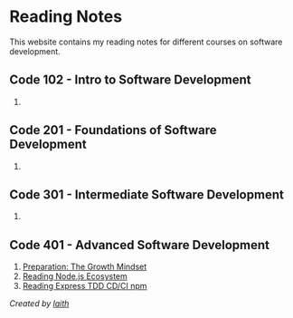 # Reading Notes

This website contains my reading notes for different courses on software development.

## Code 102 - Intro to Software Development
1. 
## Code 201 - Foundations of Software Development
1. 

## Code 301 - Intermediate Software Development
1. 

## Code 401 - Advanced Software Development
1. [Preparation: The Growth Mindset](preparation-growth-mindset.md)
2. [Reading Node.js Ecosystem](reading-nodejs-ecosystem.md)
3. [Reading Express TDD CD/CI npm](reading-express-tdd-cd-ci-npm.md)


*Created by [laith](https://github.com/laith-vlad)*
